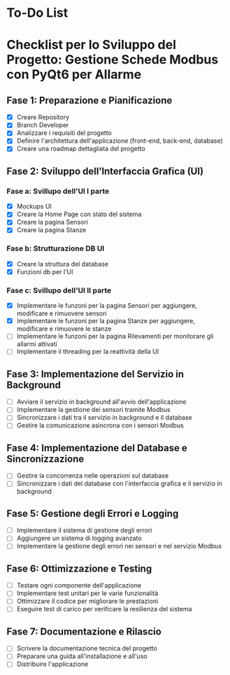 # To-Do List

# Checklist per lo Sviluppo del Progetto: Gestione Schede Modbus con PyQt6 per Allarme

## Fase 1: Preparazione e Pianificazione
- [x] Creare Repository
- [x] Branch Developer
- [x] Analizzare i requisiti del progetto
- [x] Definire l'architettura dell'applicazione (front-end, back-end, database)
- [x] Creare una roadmap dettagliata del progetto

## Fase 2: Sviluppo dell’Interfaccia Grafica (UI) 
### Fase a: Svillupo dell'UI I parte
- [x] Mockups UI
- [x] Creare la Home Page con stato del sistema
- [x] Creare la pagina Sensori 
- [x] Creare la pagina Stanze 
### Fase b: Strutturazione DB UI
- [x] Creare la struttura del database
- [x] Funzioni db per l'UI
### Fase c: Svillupo dell'UI II parte
- [x] Implementare le funzoni per la pagina Sensori per aggiungere, modificare e rimuovere sensori
- [x] Implementare le funzoni per la pagina Stanze per aggiungere, modificare e rimuovere le stanze
- [ ] Implementare le funzoni per la pagina Rilevamenti per monitorare gli allarmi attivati
- [ ] Implementare il threading per la reattività della UI

## Fase 3: Implementazione del Servizio in Background
- [ ] Avviare il servizio in background all'avvio dell'applicazione
- [ ] Implementare la gestione dei sensori tramite Modbus
- [ ] Sincronizzare i dati tra il servizio in background e il database
- [ ] Gestire la comunicazione asincrona con i sensori Modbus

## Fase 4: Implementazione del Database e Sincronizzazione
- [ ] Gestire la concorrenza nelle operazioni sul database
- [ ] Sincronizzare i dati del database con l'interfaccia grafica e il servizio in background

## Fase 5: Gestione degli Errori e Logging
- [ ] Implementare il sistema di gestione degli errori
- [ ] Aggiungere un sistema di logging avanzato
- [ ] Implementare la gestione degli errori nei sensori e nel servizio Modbus

## Fase 6: Ottimizzazione e Testing
- [ ] Testare ogni componente dell'applicazione
- [ ] Implementare test unitari per le varie funzionalità
- [ ] Ottimizzare il codice per migliorare le prestazioni
- [ ] Eseguire test di carico per verificare la resilienza del sistema

## Fase 7: Documentazione e Rilascio
- [ ] Scrivere la documentazione tecnica del progetto
- [ ] Preparare una guida all'installazione e all'uso
- [ ] Distribuire l'applicazione
